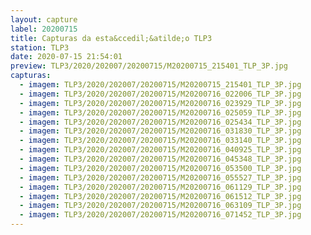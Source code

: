 ```yaml
---
layout: capture
label: 20200715
title: Capturas da esta&ccedil;&atilde;o TLP3
station: TLP3
date: 2020-07-15 21:54:01
preview: TLP3/2020/202007/20200715/M20200715_215401_TLP_3P.jpg
capturas:
  - imagem: TLP3/2020/202007/20200715/M20200715_215401_TLP_3P.jpg
  - imagem: TLP3/2020/202007/20200715/M20200716_022006_TLP_3P.jpg
  - imagem: TLP3/2020/202007/20200715/M20200716_023929_TLP_3P.jpg
  - imagem: TLP3/2020/202007/20200715/M20200716_025059_TLP_3P.jpg
  - imagem: TLP3/2020/202007/20200715/M20200716_025434_TLP_3P.jpg
  - imagem: TLP3/2020/202007/20200715/M20200716_031830_TLP_3P.jpg
  - imagem: TLP3/2020/202007/20200715/M20200716_033140_TLP_3P.jpg
  - imagem: TLP3/2020/202007/20200715/M20200716_040925_TLP_3P.jpg
  - imagem: TLP3/2020/202007/20200715/M20200716_045348_TLP_3P.jpg
  - imagem: TLP3/2020/202007/20200715/M20200716_053500_TLP_3P.jpg
  - imagem: TLP3/2020/202007/20200715/M20200716_055527_TLP_3P.jpg
  - imagem: TLP3/2020/202007/20200715/M20200716_061129_TLP_3P.jpg
  - imagem: TLP3/2020/202007/20200715/M20200716_061512_TLP_3P.jpg
  - imagem: TLP3/2020/202007/20200715/M20200716_063109_TLP_3P.jpg
  - imagem: TLP3/2020/202007/20200715/M20200716_071452_TLP_3P.jpg
---
```

